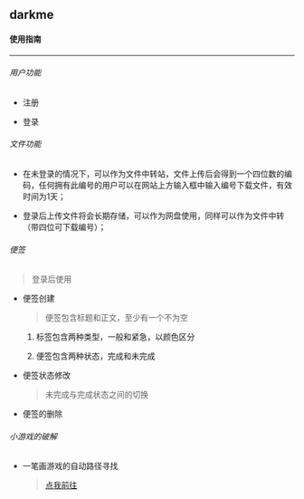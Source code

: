 ## darkme

#### 使用指南

---

###### 用户功能

- 注册

- 登录

###### 文件功能

- 在未登录的情况下，可以作为文件中转站，文件上传后会得到一个四位数的编码，任何拥有此编号的用户可以在网站上方输入框中输入编号下载文件，有效时间为1天；

- 登录后上传文件将会长期存储，可以作为网盘使用，同样可以作为文件中转（带四位可下载编号）；

###### 便签

> 登录后使用

- 便签创建

  >  便签包含标题和正文，至少有一个不为空

  1. 标签包含两种类型，一般和紧急，以颜色区分

  2. 便签包含两种状态，完成和未完成

- 便签状态修改

  > 未完成与完成状态之间的切换

- 便签的删除



###### 小游戏的破解

- 一笔画游戏的自动路径寻找

  > [点我前往](https://darkme.cn/stroke)


